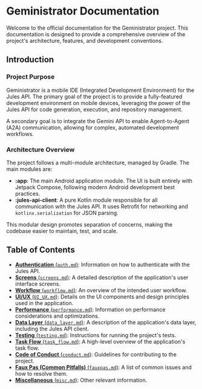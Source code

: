 # Geministrator Documentation

Welcome to the official documentation for the Geministrator project. This documentation is designed to provide a comprehensive overview of the project's architecture, features, and development conventions.

## Introduction

### Project Purpose

Geministrator is a mobile IDE (Integrated Development Environment) for the Jules API. The primary goal of the project is to provide a fully-featured development environment on mobile devices, leveraging the power of the Jules API for code generation, execution, and repository management.

A secondary goal is to integrate the Gemini API to enable Agent-to-Agent (A2A) communication, allowing for complex, automated development workflows.

### Architecture Overview

The project follows a multi-module architecture, managed by Gradle. The main modules are:

-   **:app**: The main Android application module. The UI is built entirely with Jetpack Compose, following modern Android development best practices.
-   **:jules-api-client**: A pure Kotlin module responsible for all communication with the Jules API. It uses Retrofit for networking and `kotlinx.serialization` for JSON parsing.

This modular design promotes separation of concerns, making the codebase easier to maintain, test, and scale.

## Table of Contents

-   [**Authentication** (`auth.md`)](auth.md): Information on how to authenticate with the Jules API.
-   [**Screens** (`screens.md`)](screens.md): A detailed description of the application's user interface screens.
-   [**Workflow** (`workflow.md`)](workflow.md): An overview of the intended user workflow.
-   [**UI/UX** (`UI_UX.md`)](UI_UX.md): Details on the UI components and design principles used in the application.
-   [**Performance** (`performance.md`)](performance.md): Information on performance considerations and optimizations.
-   [**Data Layer** (`data_layer.md`)](data_layer.md): A description of the application's data layer, including the Jules API client.
-   [**Testing** (`testing.md`)](testing.md): Instructions for running the project's tests.
-   [**Task Flow** (`task_flow.md`)](task_flow.md): A high-level overview of the application's task flow.
-   [**Code of Conduct** (`conduct.md`)](conduct.md): Guidelines for contributing to the project.
-   [**Faux Pas (Common Pitfalls)** (`fauxpas.md`)](fauxpas.md): A list of common issues and how to resolve them.
-   [**Miscellaneous** (`misc.md`)](misc.md): Other relevant information.
